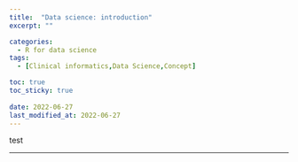 ```yaml
---
title:  "Data science: introduction" 
excerpt: ""

categories:
  - R for data science
tags:
  - [Clinical informatics,Data Science,Concept]

toc: true
toc_sticky: true
 
date: 2022-06-27
last_modified_at: 2022-06-27
---
```


test 

---